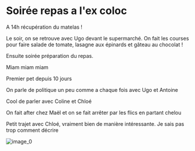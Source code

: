 # Soirée repas a l'ex coloc 
A 14h récupération du matelas !

Le soir, on se retrouve avec Ugo devant le supermarché. On fait les courses pour faire salade de tomate, lasagne aux épinards et gâteau au chocolat !

Ensuite soirée préparation du repas.

Miam miam miam 

Premier pet depuis 10 jours 

On parle de politique un peu comme a chaque fois avec Ugo et Antoine 

Cool de parler avec Coline et Chloé 

On fait after chez Maël et on se fait arrêter par les flics en partant chelou 

Petit trajet avec Chloé, vraiment bien de manière intéressante. Je sais pas trop comment décrire 

![image_0](images/image_138.jpg)